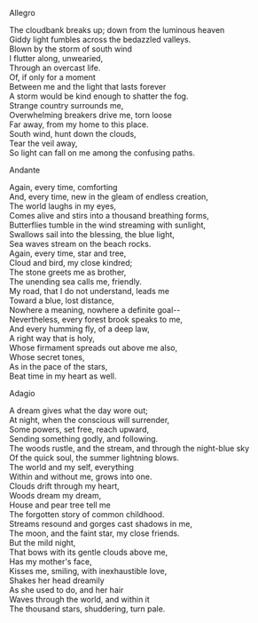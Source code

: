 Allegro  

The cloudbank breaks up; down from the luminous heaven  
Giddy light fumbles across the bedazzled valleys.  
Blown by the storm of south wind  
I flutter along, unwearied,  
Through an overcast life.  
Of, if only for a moment  
Between me and the light that lasts forever  
A storm would be kind enough to shatter the fog.  
Strange country surrounds me,  
Overwhelming breakers drive me, torn loose  
Far away, from my home to this place.  
South wind, hunt down the clouds,  
Tear the veil away,  
So light can fall on me among the confusing paths.  

Andante  

Again, every time, comforting  
And, every time, new in the gleam of endless creation,  
The world laughs in my eyes,  
Comes alive and stirs into a thousand breathing forms,  
Butterflies tumble in the wind streaming with sunlight,  
Swallows sail into the blessing, the blue light,  
Sea waves stream on the beach rocks.  
Again, every time, star and tree,  
Cloud and bird, my close kindred;  
The stone greets me as brother,  
The unending sea calls me, friendly.  
My road, that I do not understand, leads me  
Toward a blue, lost distance,  
Nowhere a meaning, nowhere a definite goal--  
Nevertheless, every forest brook speaks to me,  
And every humming fly, of a deep law,  
A right way that is holy,  
Whose firmament spreads out above me also,  
Whose secret tones,  
As in the pace of the stars,  
Beat time in my heart as well.  

Adagio  

A dream gives what the day wore out;  
At night, when the conscious will surrender,  
Some powers, set free, reach upward,  
Sending something godly, and following.  
The woods rustle, and the stream, and through the night-blue sky  
Of the quick soul, the summer lightning blows.  
The world and my self, everything  
Within and without me, grows into one.  
Clouds drift through my heart,  
Woods dream my dream,  
House and pear tree tell me  
The forgotten story of common childhood.  
Streams resound and gorges cast shadows in me,  
The moon, and the faint star, my close friends.  
But the mild night,  
That bows with its gentle clouds above me,  
Has my mother's face,  
Kisses me, smiling, with inexhaustible love,  
Shakes her head dreamily  
As she used to do, and her hair  
Waves through the world, and within it  
The thousand stars, shuddering, turn pale.
